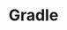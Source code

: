 ---
title: "Gradle"
level: 3
category: "tool"
tags: 
  - "web-dev"
  - "databases"
  - "server"
description: "Gradle is my go-to build tool for Java-based applications due to its easy-to-read configuration syntax (uses Groovy) and wide variety of available plugins. In the past, I have also dabbled with creating a Gradle plugin."
lastUsed: "2017"
projects:
  - title: "Brazos Portal (2.0)"
    uri: bp3-brazos-portal-2
  - title: "Automated Testing Framework"
    uri: bp3-testing-framework
---